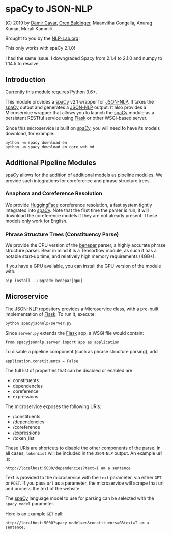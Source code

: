 # spaCy to JSON-NLP

(C) 2019 by [Damir Cavar], [Oren Baldinger], Maanvitha Gongalla, Anurag Kumar, Murali Kammili

Brought to you by the [NLP-Lab.org]!


This only works with spaCy 2.1.0!

I had the same issue. I downgraded Spacy from 2.1.4 to 2.1.0 and numpy to 1.14.5 to resolve.


## Introduction

Currently this module requires Python 3.6+.

This module provides a [spaCy] v2.1 wrapper for [JSON-NLP]. It takes the [spaCy] output and generates a [JSON-NLP] output. It also provides a Microservice wrapper that allows you to launch the [spaCy] module as a persistent RESTful service using [Flask] or other WSGI-based server.

Since this microservice is built on [spaCy], you will need to have its models download, for example:

    python -m spacy download en
    python -m spacy download en_core_web_md

## Additional Pipeline Modules

[spaCy] allows for the addition of additional models as pipeline modules. We provide such integrations for coreference and phrase structure trees.

### Anaphora and Coreference Resolution

We provide [HuggingFace] coreference resolution, a fast system tightly integrated into [spaCy]. Note that the first time the parser is run, it will download the coreference models if they are not already present. These models only work for English.

### Phrase Structure Trees (Constituency Parse)

We provide the CPU version of the [benepar] parser, a highly accurate phrase structure parser. Bear in mind it is a Tensorflow module, as such it has a notable start-up time, and relatively high memory requirements (4GB+).

If you have a GPU available, you can install the GPU version of the module with:

    pip install --upgrade benepar[gpu] 

## Microservice

The [JSON-NLP] repository provides a Microservice class, with a pre-built implementation of [Flask]. To run it, execute:
    
    python spacyjsonnlp/server.py
 
Since `server.py` extends the [Flask] app, a WSGI file would contain:

    from spacyjsonnlp.server import app as application
    
To disable a pipeline component (such as phrase structure parsing), add

    application.constituents = False
    
The full list of properties that can be disabled or enabled are
- constituents
- dependencies
- coreference
- expressions

The microservice exposes the following URIs:
- /constituents
- /dependencies
- /coreference
- /expressions
- /token_list

These URIs are shortcuts to disable the other components of the parse. In all cases, `tokenList` will be included in the `JSON-NLP` output. An example url is:

    http://localhost:5000/dependencies?text=I am a sentence

Text is provided to the microservice with the `text` parameter, via either `GET` or `POST`. If you pass `url` as a parameter, the microservice will scrape that url and process the text of the website.

The [spaCy] language model to use for parsing can be selected with the `spacy_model` parameter.

Here is an example `GET` call:

    http://localhost:5000?spacy_model=en&constituents=0&text=I am a sentence.

[Damir Cavar]: http://damir.cavar.me/ "Damir Cavar"
[Oren Baldinger]: https://oren.baldinger.me/ "Oren Baldinger"
[NLP-Lab.org]: http://nlp-lab.org/ "NLP-Lab.org"
[JSON-NLP]: https://github.com/dcavar/JSON-NLP "JSON-NLP"
[Flair]: https://github.com/zalandoresearch/flair "Flair"
[spaCy]: https://spacy.io/ "spaCy"
[NLTK]: http://nltk.org/ "Natural Language Processing Toolkit"
[Polyglot]: https://github.com/aboSamoor/polyglot "Polyglot"
[Xrenner]: https://github.com/amir-zeldes/xrenner "Xrenner"
[CONLL-U]: https://universaldependencies.org/format.html "CONLL-U"
[Flask]: http://flask.pocoo.org/ "Flask"
[HuggingFace]: https://github.com/huggingface/neuralcoref/ "Hugging Face"
[benepar]: https://github.com/nikitakit/self-attentive-parser "Berkeley Neural Parser"
